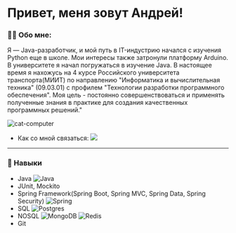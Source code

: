# Привет, меня зовут Андрей!

### 👨‍💻 Обо мне:
Я — Java-разработчик, и мой путь в IT-индустрию начался с изучения Python еще в школе. Мои интересы также затронули платформу Arduino. В университете я начал погружаться в изучение Java. В настоящее время я нахожусь на 4 курсе Российского университета транспорта(МИИТ) по направлению "Информатика и вычислительная техника" (09.03.01) с профилем "Технологии разработки программного обеспечения". Моя цель - постоянно совершенствоваться и применять полученные знания в практике для создания качественных программных решений."

![cat-computer](https://github.com/Recwayer/recwayer/assets/95271934/9686bc13-4449-48c4-a30b-6c0933a2fc56)


+ Как со мной связаться: [<img src="https://img.shields.io/badge/Recwayer-blue?style=plastic&logo=Telegram&logoColor=white" />](https://t.me/recwayer)

***
### 🚀 Навыки
- Java  ![Java](https://img.shields.io/badge/java-%23ED8B00.svg?style=plastic&logo=openjdk&logoColor=white)
- JUnit, Mockito
- Spring Framework(Spring Boot, Spring MVC, Spring Data, Spring Security) ![Spring](https://img.shields.io/badge/spring-%236DB33F.svg?style=plastic&logo=spring&logoColor=white)
- SQL ![Postgres](https://img.shields.io/badge/postgres-%23316192.svg?style=plastic&logo=postgresql&logoColor=white)
- NOSQL ![MongoDB](https://img.shields.io/badge/MongoDB-%234ea94b.svg?style=plastic&logo=mongodb&logoColor=white) ![Redis](https://img.shields.io/badge/redis-%23DD0031.svg?style=plastic&logo=redis&logoColor=white)
- Git
